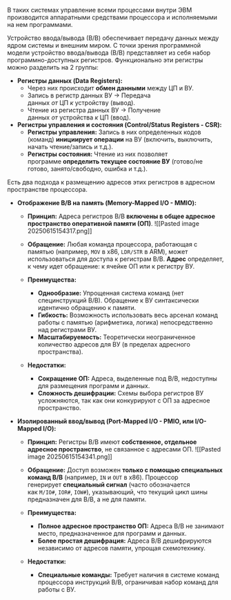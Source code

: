 В таких системах управление всеми процессами внутри ЭВМ производится аппаратными средствами процессора и исполняемыми на нем программами.

Устройство ввода/вывода (В/В) обеспечивает передачу данных между ядром системы и внешним миром. С точки зрения программной модели устройство ввода/вывода (В/В) представляет из себя набор программно-доступных регистров. Функционально эти регистры можно разделить на 2 группы:

- **Регистры данных (Data Registers):**
    - Через них происходит **обмен данными** между ЦП и ВУ.
    - Запись в регистр данных ВУ -> Передача данных _от_ ЦП _к_ устройству (вывод).
    - Чтение из регистра данных ВУ -> Получение данных _от_ устройства _к_ ЦП (ввод).
- **Регистры управления и состояния (Control/Status Registers - CSR):**
    - **Регистры управления:** Запись в них определенных кодов (команд) **инициирует операции** на ВУ (включить, выключить, начать чтение/запись и т.д.).
    - **Регистры состояния:** Чтение из них позволяет программе **определить текущее состояние ВУ** (готово/не готово, занято/свободно, ошибка и т.д.).

Есть два подхода к размещению адресов этих регистров в адресном пространстве процессора.
- **Отображение В/В на память (Memory-Mapped I/O - MMIO):**
	- **Принцип:** Адреса регистров В/В **включены в общее адресное пространство оперативной памяти (ОП)**.
	 ![[Pasted image 20250615154317.png]]
	- **Обращение:** Любая команда процессора, работающая с памятью (например, `MOV` в x86, `LDR/STR` в ARM), может использоваться для доступа к регистрам В/В. **Адрес** определяет, к чему идет обращение: к ячейке ОП или к регистру ВУ.
    
	- **Преимущества:**
	    - **Однообразие:** Упрощенная система команд (нет специнструкций В/В). Обращение к ВУ синтаксически идентично обращению к памяти.
	    - **Гибкость:** Возможность использовать весь арсенал команд работы с памятью (арифметика, логика) непосредственно над регистрами ВУ.
	    - **Масштабируемость:** Теоретически неограниченное количество адресов для ВУ (в пределах адресного пространства).
        
	- **Недостатки:**
	    - **Сокращение ОП:** Адреса, выделенные под В/В, недоступны для размещения программ и данных.
	    - **Сложность дешифрации:** Схемы выбора регистров ВУ усложняются, так как они конкурируют с ОП за адресное пространство.

- **Изолированный ввод/вывод (Port-Mapped I/O - PMIO, или I/O-Mapped I/O):**
	- **Принцип:** Регистры В/В имеют **собственное, отдельное адресное пространство**, не связанное с адресами ОП.
		![[Pasted image 20250615154341.png]]
	- **Обращение:** Доступ возможен **только с помощью специальных команд В/В** (например, `IN` и `OUT` в x86). Процессор генерирует **специальный сигнал** (часто обозначается как `M/IO#`, `IOR#`, `IOW#`), указывающий, что текущий цикл шины предназначен для В/В, а не для памяти.
	    
	- **Преимущества:**
	    - **Полное адресное пространство ОП:** Адреса В/В не занимают место, предназначенное для программ и данных.
	    - **Более простая дешифрация:** Адреса В/В дешифрируются независимо от адресов памяти, упрощая схемотехнику.
	- **Недостатки:**
	    - **Специальные команды:** Требует наличия в системе команд процессора инструкций В/В, ограничивая набор команд для работы с ВУ.
  